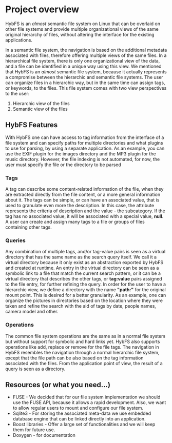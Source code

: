 # Project overview #

HybFS is an _almost_ semantic file system on Linux that can be overlaid on other file systems and provide multiple organizational views of the same original hierarchy of files, without altering the interface for the existing applications.

In a semantic file system, the navigation is based on the additional metadata associated with files, therefore offering multiple views of the same files. In a hierarchical file system, there is only one organizational view of the data, and a file can be identified in a unique way using this view. We mentioned that HybFS is an _almost_ semantic file system, because it actually represents a compromise between the hierarchic and semantic file systems. The user can organize files in a hierarchic way, but in the same time can assign tags, or keywords, to the files. This file system comes with two view perspectives to the user:
  1. Hierarchic view of the files
  1. Semantic view of the files


## HybFS Features ##
With HybFS one can have access to tag information from the interface of a file system and can specify paths for multiple directories and what plugins to use for parsing, by using a separate application. As an example, you can use the EXIF plugin for the images directory and the MP3 plugin for the music directory. However, the file indexing is not automated, for now, the user must specify the file or the directory to be parsed

### Tags ###

A tag can describe some content-related information of the file, when they are extracted directly from the file content, or a more general information about it. The tags can be simple, or can have an associated value, that is  used to granulate even more the description. In this case, the attribute represents the criteria of description and the value - the subcategory. If the tag has no associated value, it will be associated with a special value, **null**.  A user can create and assign many tags to a file or groups of files containing other tags.

### Queries ###

Any combination of multiple tags, and/or tag-value pairs is seen as a virtual directory that has the same name as the search query itself. We call it  a virtual directory because it only exist as an abstraction exported by HybFS and created at runtime. An entry in the virtual directory can be seen as a symbolic link to a file that match the current search pattern, or it can be a virtual directory that describes the other tags, or **tag:value** pairs assigned to the file entry, for further refining the query. In order for the user to have a hierarchic view, we define a directory with the name **"path:"** for the original mount point. This is desired for a better granularity. As an example, one can organize the pictures in directories based on the location where they were taken and refine the search with the aid of tags by date, people names, camera model and other.

### Operations ###

The common file system operations are the same as in a normal file system but without support for symbolic and hard links yet. HybFS also supports operations like add, replace or remove for the file tags. The navigation in HybFS resembles the navigation through a normal hierarchic file system, except that the file path can be also  based on the tag information associated with the files. From the application point of view, the result of a query is seen as a directory.


## Resources (or what you need...) ##
  * FUSE - We decided that for our file system implementation we should use the FUSE API, because it allows a rapid development. Also, we want to allow regular users to mount and configure our file system.
  * Sqlite3 - For storing the associated meta-data we use embedded database engine that can be linked directly into an application.
  * Boost libraries - Offer a large set of functionalities and we will keep them for future use.
  * Doxygen - for documentation
